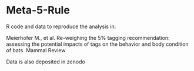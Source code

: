 # Meta-5-Rule
R code and data to reproduce the analysis in:

Meierhofer M., et al. Re-weighing the 5% tagging recommendation: assessing the potential impacts of tags on the behavior and body condition of bats. Mammal Review

Data is also deposited in zenodo
